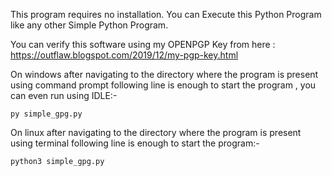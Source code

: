 This program requires no installation.
You can Execute this Python Program like any other Simple Python Program.

You can verify this software using my OPENPGP Key from here : https://outflaw.blogspot.com/2019/12/my-pgp-key.html

On windows after navigating to the directory where the program is present using command prompt following line is enough 
to start the program , you can even run using IDLE:-

```
py simple_gpg.py
```
On linux after navigating to the directory where the program is present using terminal following line is enough 
to start the program:-

```
python3 simple_gpg.py
```



